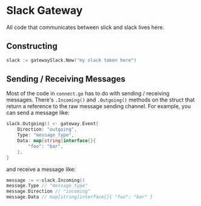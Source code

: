 # Slack Gateway

All code that communicates between slick and slack lives here.

## Constructing
```go
slack := gatewaySlack.New("my slack token here")
```

## Sending / Receiving Messages

Most of the code in `connect.go` has to do with sending / receiving messages. There's `.Incoming()`
and `.Outgoing()` methods on the struct that return a reference to the raw message sending channel.
For example, you can send a message like:

```go
slack.Outgoing() <- gateway.Event{
	Direction: "outgoing",
	Type: "message_type",
	Data: map[string]interface{}{
		"foo": "bar",
	},
}
```

and receive a message like:

```go
message := <-slack.Incoming()
message.Type // "message_type"
message.Direction // "incoming"
message.Data // map[string]interface{}{ "foo": "bar" }
```
